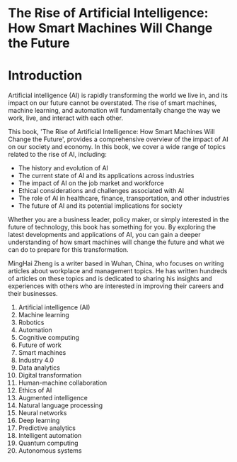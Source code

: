 # The Rise of Artificial Intelligence: How Smart Machines Will Change the Future

# Introduction

Artificial intelligence (AI) is rapidly transforming the world we live in, and its impact on our future cannot be overstated. The rise of smart machines, machine learning, and automation will fundamentally change the way we work, live, and interact with each other.

This book, 'The Rise of Artificial Intelligence: How Smart Machines Will Change the Future', provides a comprehensive overview of the impact of AI on our society and economy. In this book, we cover a wide range of topics related to the rise of AI, including:

* The history and evolution of AI
* The current state of AI and its applications across industries
* The impact of AI on the job market and workforce
* Ethical considerations and challenges associated with AI
* The role of AI in healthcare, finance, transportation, and other industries
* The future of AI and its potential implications for society

Whether you are a business leader, policy maker, or simply interested in the future of technology, this book has something for you. By exploring the latest developments and applications of AI, you can gain a deeper understanding of how smart machines will change the future and what we can do to prepare for this transformation.

MingHai Zheng is a writer based in Wuhan, China, who focuses on writing articles about workplace and management topics. He has written hundreds of articles on these topics and is dedicated to sharing his insights and experiences with others who are interested in improving their careers and their businesses.



1. Artificial intelligence (AI)
2. Machine learning
3. Robotics
4. Automation
5. Cognitive computing
6. Future of work
7. Smart machines
8. Industry 4.0
9. Data analytics
10. Digital transformation
11. Human-machine collaboration
12. Ethics of AI
13. Augmented intelligence
14. Natural language processing
15. Neural networks
16. Deep learning
17. Predictive analytics
18. Intelligent automation
19. Quantum computing
20. Autonomous systems

